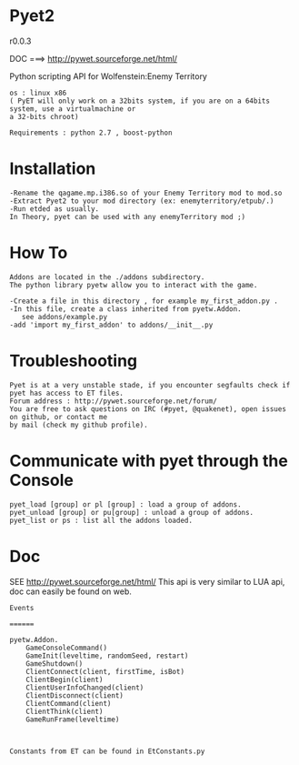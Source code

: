 Pyet2
=====
r0.0.3


DOC   ===> http://pywet.sourceforge.net/html/

Python scripting API for Wolfenstein:Enemy Territory 

    os : linux x86 
    ( PyET will only work on a 32bits system, if you are on a 64bits system, use a virtualmachine or
    a 32-bits chroot)
                    
    Requirements : python 2.7 , boost-python


Installation
============

    -Rename the qagame.mp.i386.so of your Enemy Territory mod to mod.so
    -Extract Pyet2 to your mod directory (ex: enemyterritory/etpub/.)
    -Run etded as usually.
    In Theory, pyet can be used with any enemyTerritory mod ;)
    
    
How To
======

    Addons are located in the ./addons subdirectory.
    The python library pyetw allow you to interact with the game.
    
    -Create a file in this directory , for example my_first_addon.py .
    -In this file, create a class inherited from pyetw.Addon.
       see addons/example.py
    -add 'import my_first_addon' to addons/__init__.py



Troubleshooting
================

    Pyet is at a very unstable stade, if you encounter segfaults check if pyet has access to ET files.
    Forum address : http://pywet.sourceforge.net/forum/
    You are free to ask questions on IRC (#pyet, @quakenet), open issues on github, or contact me 
    by mail (check my github profile).
       
Communicate with pyet through the Console
========
    pyet_load [group] or pl [group] : load a group of addons.
    pyet_unload [group] or pu[group] : unload a group of addons.
    pyet_list or ps : list all the addons loaded.

       
       
  
Doc
======
SEE http://pywet.sourceforge.net/html/
This api is very similar to LUA api, doc can easily be found on web.

    Events
        
    ======
    
    pyetw.Addon.
        GameConsoleCommand()
        GameInit(leveltime, randomSeed, restart)
        GameShutdown()
        ClientConnect(client, firstTime, isBot)
        ClientBegin(client)
        ClientUserInfoChanged(client)
        ClientDisconnect(client)
        ClientCommand(client)
        ClientThink(client)
        GameRunFrame(leveltime)
        
         
         
    Constants from ET can be found in EtConstants.py    
        
        
    
        
    
    
